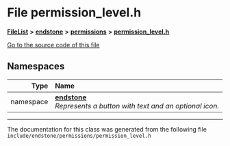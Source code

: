 

# File permission\_level.h



[**FileList**](files.md) **>** [**endstone**](dir_6cf277b678674f97c7a2b6b3b2447b33.md) **>** [**permissions**](dir_33a21cc2f228e5ad6b7d1bc8d0d1e9bc.md) **>** [**permission\_level.h**](permission__level_8h.md)

[Go to the source code of this file](permission__level_8h_source.md)
















## Namespaces

| Type | Name |
| ---: | :--- |
| namespace | [**endstone**](namespaceendstone.md) <br>_Represents a button with text and an optional icon._  |





















































------------------------------
The documentation for this class was generated from the following file `include/endstone/permissions/permission_level.h`

